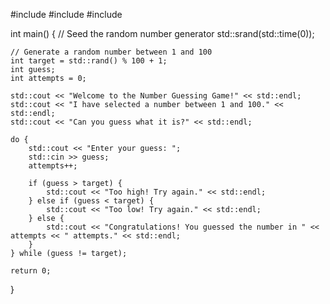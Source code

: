 #include <iostream>
#include <cstdlib>
#include <ctime>

int main() {
    // Seed the random number generator
    std::srand(std::time(0));
    
    // Generate a random number between 1 and 100
    int target = std::rand() % 100 + 1;
    int guess;
    int attempts = 0;

    std::cout << "Welcome to the Number Guessing Game!" << std::endl;
    std::cout << "I have selected a number between 1 and 100." << std::endl;
    std::cout << "Can you guess what it is?" << std::endl;

    do {
        std::cout << "Enter your guess: ";
        std::cin >> guess;
        attempts++;

        if (guess > target) {
            std::cout << "Too high! Try again." << std::endl;
        } else if (guess < target) {
            std::cout << "Too low! Try again." << std::endl;
        } else {
            std::cout << "Congratulations! You guessed the number in " << attempts << " attempts." << std::endl;
        }
    } while (guess != target);

    return 0;
}
